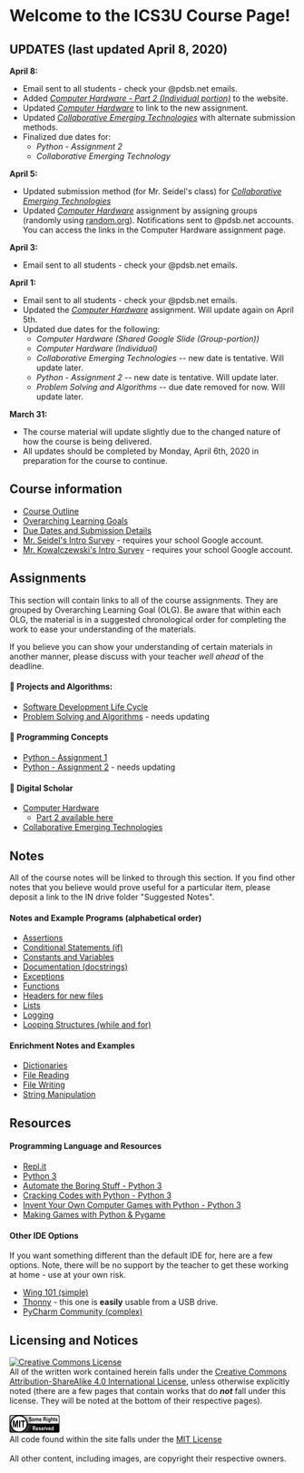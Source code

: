 # Welcome to the ICS3U Course Page!

## **UPDATES (last updated April 8, 2020)**
**April 8:**
* Email sent to all students - check your @pdsb.net emails.
* Added _[Computer Hardware - Part 2 (Individual portion)](./Computer-Hardware-P2)_ to the website.
* Updated _[Computer Hardware](./Computer-Hardware)_ to link to the new assignment.
* Updated _[Collaborative Emerging Technologies](./Collaborative-Emerging-Technologies)_ with alternate submission methods.
* Finalized due dates for:
  * _Python - Assignment 2_
  * _Collaborative Emerging Technology_ 

**April 5:**
* Updated submission method (for Mr. Seidel's class) for _[Collaborative Emerging Technologies](./Collaborative-Emerging-Technologies)_
* Updated _[Computer Hardware](./Computer-Hardware)_ assignment by assigning groups (randomly using [random.org](https://www.random.org/lists)).  Notifications sent to @pdsb.net accounts.  You can access the links in the Computer Hardware assignment page.

**April 3:**
* Email sent to all students - check your @pdsb.net emails.

**April 1:**
* Email sent to all students - check your @pdsb.net emails.
* Updated the _[Computer Hardware](./Computer-Hardware)_ assignment.  Will update again on April 5th.
* Updated due dates for the following:
  * _Computer Hardware (Shared Google Slide (Group-portion))_
  * _Computer Hardware (Individual)_
  * _Collaborative Emerging Technologies_ -- new date is tentative.  Will update later.
  * _Python - Assignment 2_ -- new date is tentative.  Will update later.
  * _Problem Solving and Algorithms_ -- due date removed for now.  Will update later.

**March 31:**  
* The course material will update slightly due to the changed nature of how the course is being delivered.  
* All updates should be completed by Monday, April 6th, 2020 in preparation for the course to continue.

## Course information
* [Course Outline](./Course-Overview)
* [Overarching Learning Goals](./images/ICS3U.jpg)
* [Due Dates and Submission Details](./Due-Dates-and-Submission-Details)
* [Mr. Seidel's Intro Survey](https://goo.gl/forms/eWq7jPTqtYOku4S32) - requires your school Google account.
* [Mr. Kowalczewski's Intro Survey](https://forms.gle/5jyrysTZoU4qdQ9Z7) - requires your school Google account.

## Assignments

This section will contain links to all of the course assignments.  They are grouped by Overarching Learning Goal (OLG).  Be aware that within each OLG, the material is in a suggested chronological order for completing the work to ease your understanding of the materials.  

If you believe you can show your understanding of certain materials in another manner, please discuss with your teacher _well ahead_ of the deadline.

#### &#x1F4D9; Projects and Algorithms:
* [Software Development Life Cycle](./SDLC)
* [Problem Solving and Algorithms](./Problem-Solving-and-Algorithms) - needs updating

#### &#x1F4D8; Programming Concepts
* [Python - Assignment 1](./Python-Assignment-1)
* [Python - Assignment 2](./Python-Assignment-2) - needs updating

#### &#x1F4D7; Digital Scholar
* [Computer Hardware](./Computer-Hardware)
  * [Part 2 available here](./Computer-Hardware-P2)
* [Collaborative Emerging Technologies](./Collaborative-Emerging-Technologies)


## Notes

All of the course notes will be linked to through this section.  If you find other notes that you believe would prove useful for a particular item, please deposit a link to the IN drive folder "Suggested Notes".

#### Notes and Example Programs (alphabetical order)
* [Assertions](https://github.com/mrseidel-classes/ICS3U/tree/master/notes/22%20-%20assertions)
* [Conditional Statements (if)](https://github.com/mrseidel-classes/ICS3U/tree/master/notes/12%20-%20conditional_statements%20(if))
* [Constants and Variables](https://github.com/mrseidel-classes/ICS3U/tree/master/notes/11%20-%20constants_and_variables)
* [Documentation (docstrings)](https://github.com/mrseidel-classes/ICS3U/tree/master/notes/20%20-%20formal_documentation)
* [Exceptions](https://github.com/mrseidel-classes/ICS3U/tree/master/notes/23%20-%20exceptions)
* [Functions](https://github.com/mrseidel-classes/ICS3U/tree/master/notes/15%20-%20functions)
* [Headers for new files](https://github.com/mrseidel-classes/ICS3U/tree/master/notes/00%20-%20new_file)
* [Lists](https://github.com/mrseidel-classes/ICS3U/tree/master/notes/14%20-%20lists)
* [Logging](https://github.com/mrseidel-classes/ICS3U/tree/master/notes/21%20-%20logging)
* [Looping Structures (while and for)](https://github.com/mrseidel-classes/ICS3U/tree/master/notes/13%20-%20looping_structures%20(while%20and%20for))

#### Enrichment Notes and Examples
* [Dictionaries](https://github.com/mrseidel-classes/ICS3U/tree/master/notes/30%20-%20dictionaries)
* [File Reading](https://github.com/mrseidel-classes/ICS3U/tree/master/notes/32a%20-%20file_reading)
* [File Writing](https://github.com/mrseidel-classes/ICS3U/tree/master/notes/32b%20-%20file_writing)
* [String Manipulation](https://github.com/mrseidel-classes/ICS3U/tree/master/notes/31%20-%20string_manipulation)

## Resources
#### Programming Language and Resources
* [Repl.it](https://repl.it/)
* [Python 3](https://www.python.org/downloads/)
* [Automate the Boring Stuff - Python 3](https://automatetheboringstuff.com/)
* [Cracking Codes with Python - Python 3](https://inventwithpython.com/cracking/)
* [Invent Your Own Computer Games with Python - Python 3](http://inventwithpython.com/invent4thed/)
* [Making Games with Python & Pygame](https://inventwithpython.com/pygame/)

#### Other IDE Options
If you want something different than the default IDE for, here are a few options.  Note, there will be no support by the teacher to get these working at home - use at your own risk.
* [Wing 101 (simple)](https://wingware.com/downloads/wingide-101)
* [Thonny](https://thonny.org/) - this one is **easily** usable from a USB drive.
* [PyCharm Community (complex)](https://www.jetbrains.com/pycharm/download/#section=windows)

## Licensing and Notices
<a rel="license" href="http://creativecommons.org/licenses/by-sa/4.0/"><img alt="Creative Commons License" style="border-width:0" src="https://i.creativecommons.org/l/by-sa/4.0/88x31.png" /></a><br/>
All of the written work contained herein falls under the <a rel="license" href="http://creativecommons.org/licenses/by-sa/4.0/">Creative Commons Attribution-ShareAlike 4.0 International License</a>, unless otherwise explicitly noted (there are a few pages that contain works that do _**not**_ fall under this license.  They will be noted at the bottom of their respective pages).<br/><br/>
<a href="https://github.com/mrseidel-classes/ICS3U/blob/master/LICENSE.md" rel="license"><img src="./images/mit.png" /></a><br/>
All code found within the site falls under the [MIT License](https://github.com/mrseidel-classes/ICS3U/blob/master/LICENSE.md)<br/><br/>
All other content, including images, are copyright their respective owners.
